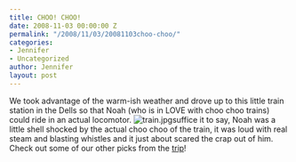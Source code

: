 ```yaml
---
title: CHOO! CHOO!
date: 2008-11-03 00:00:00 Z
permalink: "/2008/11/03/20081103choo-choo/"
categories:
- Jennifer
- Uncategorized
author: Jennifer
layout: post
---
```


We took advantage of the warm-ish weather and drove up to this little train station in the Dells so that Noah (who is in LOVE with choo choo trains) could ride in an actual locomotor. <img id="image238" alt="train.jpg" src="/teamelam/assets/images/CHOO-CHOO/1224421962000-missing.jpg" />suffice it to say, Noah was a little shell shocked by the actual choo choo of the train, it was loud with real steam and blasting whistles and it just about scared the crap out of him. Check out some of our other picks from the [trip](http://www.flickr.com/photos/jenniferandJennifers_photos/sets/72157608606270269/ "trip")!
